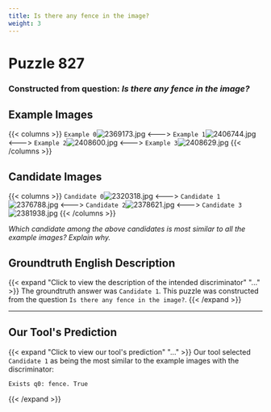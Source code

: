 ```yaml
---
title: Is there any fence in the image?
weight: 3
---
```


# Puzzle 827
### Constructed from question: _Is there any fence in the image?_


## Example Images
{{< columns >}}
`Example 0`![2369173.jpg](/gqa_images/2369173.jpg)
<--->
`Example 1`![2406744.jpg](/gqa_images/2406744.jpg)
<--->
`Example 2`![2408600.jpg](/gqa_images/2408600.jpg)
<--->
`Example 3`![2408629.jpg](/gqa_images/2408629.jpg)
{{< /columns >}}

## Candidate Images
{{< columns >}}
`Candidate 0`![2320318.jpg](/gqa_images/2320318.jpg)
<--->
`Candidate 1`![2376788.jpg](/gqa_images/2376788.jpg)
<--->
`Candidate 2`![2378621.jpg](/gqa_images/2378621.jpg)
<--->
`Candidate 3`![2381938.jpg](/gqa_images/2381938.jpg)
{{< /columns >}}

*Which candidate among the above candidates is most similar to all the example images? Explain why.*

## Groundtruth English Description

{{< expand "Click to view the description of the intended discriminator" "..." >}}
The groundtruth answer was `Candidate 1`. This puzzle was constructed from the question `Is there any fence in the image?`.
{{< /expand >}}

---

## Our Tool's Prediction

{{< expand "Click to view our tool's prediction" "..." >}}
Our tool selected `Candidate 1` as being the most similar to the example images with the discriminator:
```plaintext
Exists q0: fence. True
```
{{< /expand >}}
